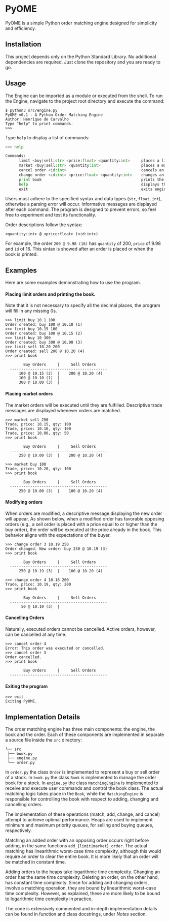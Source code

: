 # PyOME

PyOME is a simple Python order matching engine designed for simplicity and efficiency.

## Installation

This project depends only on the Python Standard Library. No additional dependencies are required.
Just clone the repository and you are ready to go.

## Usage

The Engine can be imported as a module or executed from the shell. To run the Engine, navigate 
to the project root directory and execute the command: 

```commandline
$ python3 src/engine.py
PyOME v0.1 - A Python Order Matching Engine
Author: Henrique de Carvalho
Type "help" to print commands.
>>> 
```

Type `help` to display a list of commands:
```Python
>>> help

Commands:
      limit <buy|sell:str> <price:float> <quantity:int>     places a limit order
      market <buy|sell:str> <quantity:int>                  places a market order
      cancel order <id:int>                                 cancels an order
      change order <id:int> <price:float> <quantity:int>    changes an order
      print book                                            prints the book of orders
      help                                                  displays this message
      exit                                                  exits engine
```

Users must adhere to the specified syntax and data types (`str`, `float`, `int`), otherwise a 
parsing error will occur. Informative messages are displayed after each command. The program is designed to prevent errors, so feel free to experiment and test its functionality.

Order descriptions follow the syntax:
```commandline
<quantity:int> @ <price:float> (<id:int>)
```
For example, the order `200 @ 9.98 (16)` has `quantity` of 200, `price` of 9.98 and 
`id` of 16. This sintax is showed after an order is placed or when the book is printed.


## Examples

Here are some examples demonstrating how to use the program.

#### Placing limit orders and printing the book. 
Note that it is not necessary to specify all the decimal places, the program will fill in 
any missing 0s.

```commandline
>>> limit buy 10.1 100
Order created: buy 100 @ 10.10 (1)
>>> limit buy 10.15 100
Order created: buy 100 @ 10.15 (2)
>>> limit buy 10 300
Order created: buy 300 @ 10.00 (3)
>>> limit sell 10.20 200
Order created: sell 200 @ 10.20 (4)
>>> print book

        Buy Orders     |     Sell Orders     
  -------------------------------------------
      100 @ 10.15 (2)  |    200 @ 10.20 (4)
      100 @ 10.10 (1)  |                     
      300 @ 10.00 (3)  |                     
```
#### Placing market orders

The market orders will be executed until they are fulfilled. Descriptive trade messages are 
displayed whenever orders are matched.

```commandline
>>> market sell 250
Trade, price: 10.15, qty: 100
Trade, price: 10.10, qty: 100
Trade, price: 10.00, qty: 50
>>> print book

        Buy Orders     |     Sell Orders     
  -------------------------------------------
      250 @ 10.00 (3)  |    200 @ 10.20 (4)
      
>>> market buy 100
Trade, price: 10.20, qty: 100
>>> print book

        Buy Orders     |     Sell Orders     
  -------------------------------------------
      250 @ 10.00 (3)  |    100 @ 10.20 (4)
```

#### Modifying orders

When orders are modified, a descriptive message displaying the new order will appear. As shown below, when a modified order has favorable opposing orders (e.g., a sell order is placed with a price equal to or higher than the buy order), the order will be executed at the price already in the book. This behavior aligns with the expectations of the buyer.

```commandline
>>> change order 3 10.19 250
Order changed. New order: buy 250 @ 10.19 (3)
>>> print book

        Buy Orders     |     Sell Orders     
  -------------------------------------------
      250 @ 10.19 (3)  |    100 @ 10.20 (4)

>>> change order 4 10.18 200
Trade, price: 10.19, qty: 200
>>> print book

        Buy Orders     |     Sell Orders     
  -------------------------------------------
       50 @ 10.19 (3)  |                     
```
#### Cancelling Orders

Naturally, executed orders cannot be cancelled. Active orders, however, can be cancelled at any 
time.

```commandline
>>> cancel order 4
Error: This order was executed or cancelled.
>>> cancel order 3
Order cancelled.
>>> print book

        Buy Orders     |     Sell Orders     
  -------------------------------------------

```
#### Exiting the program

```commandline
>>> exit
Exiting PyOME.
```

## Implementation Details

The order matching engine has three main components: the engine, the book and the order. 
Each of these components are implemented in separate a source file inside the `src` directory: 

```commandline
└── src 
 ├── book.py
 ├── engine.py
 └── order.py
```

In `order.py` the class `Order` is implemented to represent a buy or sell order of a stock. In 
`book.py` the class `Book` is implemented to manage the order book for a stock. In `engine.py` 
the class `MatchingEngine` is implemented to receive and execute user commands and control the 
book class. The actual matching logic takes place in the `Book`, while the `MatchingEngine` is 
responsible 
for controlling the book with respect to adding, changing and cancelling orders.

The implementation of these operations (match, add, change, and cancel) attempt to achieve 
optimal performance. Heaps are used to implement minimum and maximum priority queues, for 
selling and buying queues, respectively. 

Matching an added order with an opposing order occurs right before adding, in the same functions 
`add_{limit|market}_order`.
The actual matching has linearithmic worst-case time complexity, although this would require an 
order to clear the entire book. It is more likely that an order will be matched in constant time.

Adding orders to the heaps take logarithmic time complexity. Changing an order has the same time 
complexity. Deleting an order, on the other hand, has constant time complexity. Since for adding 
and 
changing orders,
involve a matching operation, they are bound by linearithmic worst-case time complexity. However,
as 
explained, these are more likely to be bound to logarithmic time complexity in practice.

The code is 
extensively 
commented and in-depth 
implementation 
details
can be found in function and 
class docstrings, under <i>Notes</i> section.